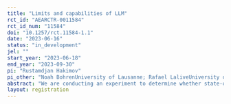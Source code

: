```yaml
---
title: "Limits and capabilities of LLM"
rct_id: "AEARCTR-0011584"
rct_id_num: "11584"
doi: "10.1257/rct.11584-1.1"
date: "2023-06-16"
status: "in_development"
jel: ""
start_year: "2023-06-18"
end_year: "2023-09-30"
pi: "Rustamdjan Hakimov"
pi_other: "Noah BohrenUniversity of Lausanne; Rafael LaliveUniversity of Lausanne"
abstract: "We are conducting an experiment to determine whether state-of-the-art language prediction models can outperform humans in areas of creativity and strategic intelligence. Comparing human performance to these advanced models is of paramount importance. This comparison sheds light on the level of competition that language models can present and the range of their potential applications, especially in areas traditionally seen as beyond their capabilities. Additionally, we also study effect of competition with artificial intelligence on creativity of human subjects, both for those who perform the tasks and for the evaluators, who might alter their perceptions of creativity when informed that some of the responses were generated by AI. "
layout: registration
---
```


